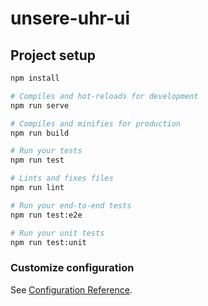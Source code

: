 # unsere-uhr-ui

## Project setup
```bash
npm install

# Compiles and hot-reloads for development
npm run serve

# Compiles and minifies for production
npm run build

# Run your tests
npm run test

# Lints and fixes files
npm run lint

# Run your end-to-end tests
npm run test:e2e

# Run your unit tests
npm run test:unit
```

### Customize configuration
See [Configuration Reference](https://cli.vuejs.org/config/).
